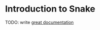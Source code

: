 # Introduction to Snake

TODO: write [great documentation](http://jacobian.org/writing/what-to-write/)
